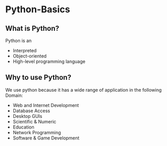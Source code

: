 # Python-Basics
## What is Python?
Python is an 
- Interpreted
- Object-oriented
- High-level 
programming language  
## Why to use Python?
We use python because it has a wide range of application in the following Domain:
- Web and Internet Development
- Database Access
- Desktop GUIs
- Scientific & Numeric
- Education
- Network Programming
- Software & Game Development
